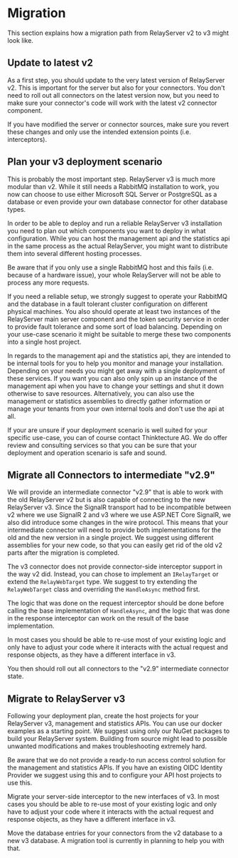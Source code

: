 # Migration

This section explains how a migration path from RelayServer v2 to v3 might look like.

## Update to latest v2

As a first step, you should update to the very latest version of RelayServer v2.
This is important for the server but also for your connectors. You don't need to roll out
all connectors on the latest version now, but you need to make sure your connector's code
will work with the latest v2 connector component.

If you have modified the server or connector sources, make sure you revert these changes
and only use the intended extension points (i.e. interceptors).

## Plan your v3 deployment scenario

This is probably the most important step.
RelayServer v3 is much more modular than v2. While it still needs a RabbitMQ installation
to work, you now can choose to use either Microsoft SQL Server or PostgreSQL as a
database or even provide your own database connector for other database types.

In order to be able to deploy and run a reliable RelayServer v3 installation you need to
plan out which components you want to deploy in what configuration. While you can host
the management api and the statistics api in the same process as the actual RelayServer,
you might want to distribute them into several different hosting processes.

Be aware that if you only use a single RabbitMQ host and this fails (i.e. because of a 
hardware issue), your whole RelayServer will not be able to process any more requests.

If you need a reliable setup, we strongly suggest to operate your RabbitMQ and the
database in a fault tolerant cluster configuration on different physical machines.
You also should operate at least two instances of the RelayServer main server component
and the token security service in order to provide fault tolerance and some sort of load
balancing. Depending on your use-case scenario it might be suitable to merge these two
components into a single host project.

In regards to the management api and the statistics api, they are intended to be internal
tools for you to help you monitor and manage your installation. Depending on your needs
you might get away with a single deployment of these services. If you want you can also
only spin up an instance of the management api when you have to change your settings and
shut it down otherwise to save resources. Alternatively, you can also use the management
or statistics assemblies to directly gather information or manage your tenants from your
own internal tools and don't use the api at all.

If your are unsure if your deployment scenario is well suited for your specific use-case,
you can of course contact Thinktecture AG. We do offer review and consulting services
so that you can be sure that your deployment and operation scenario is safe and sound.

## Migrate all Connectors to intermediate "v2.9"

We will provide an intermediate connector "v2.9" that is able to work with the old
RelayServer v2 but is also capable of connecting to the new RelayServer v3.
Since the SignalR transport had to be incompatible between v2 where we use SignalR 2
and v3 where we use ASP.NET Core SignalR, we also did introduce some changes in the
wire protocol. This means that your intermediate connector will need to provide both
implementations for the old and the new version in a single project. We suggest using
different assemblies for your new code, so that you can easily get rid of the old v2
parts after the migration is completed.

The v3 connector does not provide connector-side interceptor support in the way v2 did.
Instead, you can chose to implement an `IRelayTarget` or extend the `RelayWebTarget` type.
We suggest to try extending the `RelayWebTarget` class and overriding the `HandleAsync`
method first.

The logic that was done on the request interceptor should be done before calling the base
implementation of `HandleAsync`, and the logic that was done in the response interceptor
can work on the result of the base implementation.

In most cases you should be able to re-use most of your existing logic and only have to
adjust your code where it interacts with the actual request and response objects, as they
have a different interface in v3.

You then should roll out all connectors to the "v2.9" intermediate connector state.

## Migrate to RelayServer v3

Following your deployment plan, create the host projects for your RelayServer v3,
management and statistics APIs. You can use our docker examples as a starting point. We
suggest using only our NuGet packages to build your RelayServer system. Building from
source might lead to possible unwanted modifications and makes troubleshooting extremely
hard.

Be aware that we do not provide a ready-to run access control solution for the management
and statistics APIs. If you have an existing OIDC Identity Provider we suggest using this
and to configure your API host projects to use this.

Migrate your server-side interceptor to the new interfaces of v3. In most cases you
should be able to re-use most of your existing logic and only have to adjust your code
where it interacts with the actual request and response objects, as they have a different
interface in v3.

Move the database entries for your connectors from the v2 database to a new v3 database.
A migration tool is currently in planning to help you with that.

